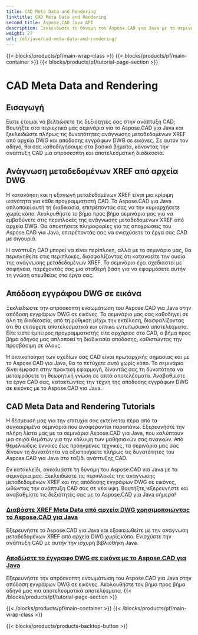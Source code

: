 ```yaml
---
title: CAD Meta Data and Rendering
linktitle: CAD Meta Data and Rendering
second_title: Aspose.CAD Java API
description: Ξεκλειδώστε τη δύναμη του Aspose.CAD για Java με τα σεμινάρια μας! Μάθετε να διαβάζετε αβίαστα μεταδεδομένα XREF και να αποδίδετε έγγραφα DWG σε εικόνες για βελτιωμένη ανάπτυξη CAD.
weight: 27
url: /el/java/cad-meta-data-and-rendering/
---
```


{{< blocks/products/pf/main-wrap-class >}}
{{< blocks/products/pf/main-container >}}
{{< blocks/products/pf/tutorial-page-section >}}

# CAD Meta Data and Rendering



## Εισαγωγή

Είστε έτοιμοι να βελτιώσετε τις δεξιότητές σας στην ανάπτυξη CAD; Βουτήξτε στα περιεκτικά μας σεμινάρια για το Aspose.CAD για Java και ξεκλειδώστε πλήρως τις δυνατότητες ανάγνωσης μεταδεδομένων XREF από αρχεία DWG και απόδοσης εγγράφων DWG σε εικόνες. Σε αυτόν τον οδηγό, θα σας καθοδηγήσουμε στα βασικά βήματα, κάνοντας την ανάπτυξη CAD μια απρόσκοπτη και αποτελεσματική διαδικασία.

## Ανάγνωση μεταδεδομένων XREF από αρχεία DWG

Η κατανόηση και η εξαγωγή μεταδεδομένων XREF είναι μια κρίσιμη ικανότητα για κάθε προγραμματιστή CAD. Το Aspose.CAD για Java απλοποιεί αυτή τη διαδικασία, επιτρέποντάς σας να την κυριαρχήσετε χωρίς κόπο. Ακολουθήστε το βήμα προς βήμα σεμινάριο μας για να εμβαθύνετε στις περιπλοκές της ανάγνωσης μεταδεδομένων XREF από αρχεία DWG. Θα αποκτήσετε πληροφορίες για τις αποχρώσεις του Aspose.CAD για Java, επιτρέποντάς σας να ενισχύσετε τα έργα σας CAD με σιγουριά.

Η ανάπτυξη CAD μπορεί να είναι περίπλοκη, αλλά με το σεμινάριο μας, θα περιηγηθείτε στις περιπλοκές, διασφαλίζοντας ότι κατανοείτε την ουσία της ανάγνωσης μεταδεδομένων XREF. Το σεμινάριο έχει σχεδιαστεί με σαφήνεια, παρέχοντάς σας μια σταθερή βάση για να εφαρμόσετε αυτήν τη γνώση απευθείας στα έργα σας.

## Απόδοση εγγράφου DWG σε εικόνα

Ξεκλειδώστε την απρόσκοπτη ενσωμάτωση του Aspose.CAD για Java στην απόδοση εγγράφων DWG σε εικόνες. Το σεμινάριο μας σας καθοδηγεί σε όλη τη διαδικασία, από τη ρύθμιση μέχρι την εκτέλεση, διασφαλίζοντας ότι θα επιτύχετε αποτελεσματικά και οπτικά εντυπωσιακά αποτελέσματα. Είτε είστε έμπειρος προγραμματιστής είτε αρχάριος στο CAD, ο βήμα προς βήμα οδηγός μας απλοποιεί τη διαδικασία απόδοσης, καθιστώντας την προσβάσιμη σε όλους.

Η οπτικοποίηση των σχεδίων σας CAD είναι πρωταρχικής σημασίας και με το Aspose.CAD για Java, θα το πετύχετε αυτό χωρίς κόπο. Το σεμινάριο δίνει έμφαση στην πρακτική εφαρμογή, δίνοντάς σας τη δυνατότητα να μεταφράσετε τη θεωρητική γνώση σε απτά αποτελέσματα. Αναβαθμίστε τα έργα CAD σας, κατακτώντας την τέχνη της απόδοσης εγγράφων DWG σε εικόνες με το Aspose.CAD για Java.

## CAD Meta Data and Rendering Tutorials
Η δέσμευσή μας για την επιτυχία σας εκτείνεται πέρα από τα συγκεκριμένα σεμινάρια που αναφέρονται παραπάνω. Εξερευνήστε την πλήρη λίστα μας με τα σεμινάρια Aspose.CAD για Java, που καλύπτουν μια σειρά θεμάτων για την κάλυψη των μαθησιακών σας αναγκών. Από θεμελιώδεις έννοιες έως προηγμένες τεχνικές, τα σεμινάρια μας σάς δίνουν τη δυνατότητα να αξιοποιήσετε πλήρως τις δυνατότητες του Aspose.CAD για Java στο ταξίδι ανάπτυξης CAD.

Εν κατακλείδι, αγκαλιάστε τη δύναμη του Aspose.CAD για Java με τα σεμινάρια μας. Ξεκλειδώστε τις περιπλοκές της ανάγνωσης μεταδεδομένων XREF και της απόδοσης εγγράφων DWG σε εικόνες, ωθώντας την ανάπτυξη CAD σας σε νέα ύψη. Βουτήξτε, εξερευνήστε και αναβαθμίστε τις δεξιότητές σας με το Aspose.CAD για Java σήμερα!
### [Διαβάστε XREF Meta Data από αρχεία DWG χρησιμοποιώντας το Aspose.CAD για Java](./read-xref-meta-data/)
Εξερευνήστε το Aspose.CAD για Java και εξοικειωθείτε με την ανάγνωση μεταδεδομένων XREF από αρχεία DWG χωρίς κόπο. Ενισχύστε την ανάπτυξη CAD με αυτήν την ισχυρή βιβλιοθήκη Java.
### [Αποδώστε το έγγραφο DWG σε εικόνα με το Aspose.CAD για Java](./render-dwg-to-image/)
Εξερευνήστε την απρόσκοπτη ενσωμάτωση του Aspose.CAD για Java στην απόδοση εγγράφων DWG σε εικόνες. Ακολουθήστε τον βήμα προς βήμα οδηγό μας για αποτελεσματικά αποτελέσματα.
{{< /blocks/products/pf/tutorial-page-section >}}

{{< /blocks/products/pf/main-container >}}
{{< /blocks/products/pf/main-wrap-class >}}

{{< blocks/products/products-backtop-button >}}
